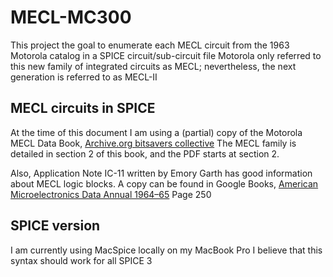 # MECL-MC300

This project the goal to enumerate each MECL circuit from the 1963 Motorola catalog in a SPICE circuit/sub-circuit file
Motorola only referred to this new family of integrated circuits as MECL; nevertheless, the next generation is referred to as MECL-II

## MECL circuits in SPICE

At the time of this document I am using a (partial) copy of the Motorola MECL Data Book, [Archive.org bitsavers collective](https://ia801902.us.archive.org/25/items/bitsavers_motoroladactronics02MECL_15757786/02_MECL.pdf)
The MECL family is detailed in section 2 of this book, and the PDF starts at section 2.

Also, Application Note IC-11 written by Emory Garth has good information about MECL logic blocks. A copy can be found in Google Books, [American Microelectronics Data Annual 1964–65](https://books.google.com/books?id=tdCjBQAAQBAJ&lpg=PA250&ots=P0it3LPHe_&dq=emory%20garth%20motorola&pg=PA250#v=onepage&q=emory%20garth%20motorola&f=false)
Page 250

## SPICE version

I am currently using MacSpice locally on my MacBook Pro
I believe that this syntax should work for all SPICE 3
